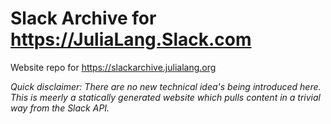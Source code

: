 # Slack Archive for https://JuliaLang.Slack.com

Website repo for https://slackarchive.julialang.org


_Quick disclaimer: There are no new technical idea's being introduced here. This is meerly a statically generated website which pulls content in a trivial way from the Slack API._
